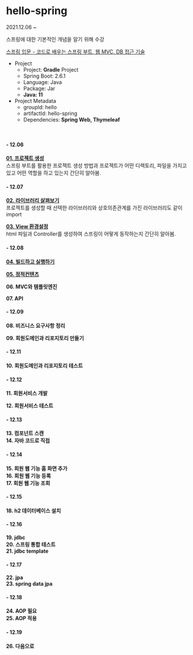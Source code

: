 # hello-spring

2021.12.06 ~ 

스프링에 대한 기본적인 개념을 알기 위해 수강

[스프링 입문 - 코드로 배우는 스프링 부트, 웹 MVC, DB 접근 기술](https://youtube.com/playlist?list=PLumVmq_uRGHgBrimIp2-7MCnoPUskVMnd)

- Project
  - Project: **Gradle** Project
  - Spring Boot: 2.6.1
  - Language: Java
  - Package: Jar
  - **Java: 11**
- Project Metadata
  - groupId: hello
  - artifactId: hello-spring
  - Dependencies: **Spring Web, Thymeleaf**
  
<br>

#### - 12.06
**[01. 프로젝트 생성](https://zeroh0.github.io/java/hello_spring_1/)**  
스프링 부트를 활용한 프로젝트 생성 방법과 프로젝트가 어떤 디렉토리, 파일을 가지고 있고 어떤 역할을 하고 있는지 간단히 알아봄.

#### - 12.07
**[02. 라이브러리 살펴보기](https://zeroh0.github.io/java/hello_spring_2/)**  
프로젝트를 생성할 때 선택한 라이브러리와 상호의존관계를 가진 라이브러리도 같이 import

**[03. View 환경설정](https://zeroh0.github.io/java/hello_spring_3/)**  
html 파일과 Controller를 생성하여 스프링이 어떻게 동작하는지 간단히 알아봄.

#### - 12.08
**[04. 빌드하고 실행하기](https://zeroh0.github.io/java/hello_spring_4/)**

**[05. 정적컨텐츠](https://zeroh0.github.io/java/hello_spring_5/)**

**06. MVC와 템플릿엔진**

**07. API**

#### - 12.09

**08. 비즈니스 요구사항 정리**

**09. 회원도메인과 리포지토리 만들기**

#### - 12.11

**10. 회원도메인과 리포지토리 테스트**

#### - 12.12

**11. 회원서비스 개발**

**12. 회원서비스 테스트**

#### - 12.13
**13. 컴포넌트 스캔**  
**14. 자바 코드로 직접**  

#### - 12.14
**15. 회원 웹 기능 홈 화면 추가**  
**16. 회원 웹 기능 등록**  
**17. 회원 웹 기능 조회**  

#### - 12.15
**18. h2 데이터베이스 설치**  

#### - 12.16
**19. jdbc**  
**20. 스프링 통합 테스트**  
**21. jdbc template**  

#### - 12.17
**22. jpa**  
**23. spring data jpa**  

#### - 12.18
**24. AOP 필요**  
**25. AOP 적용**  

#### - 12.19
**26. 다음으로**
